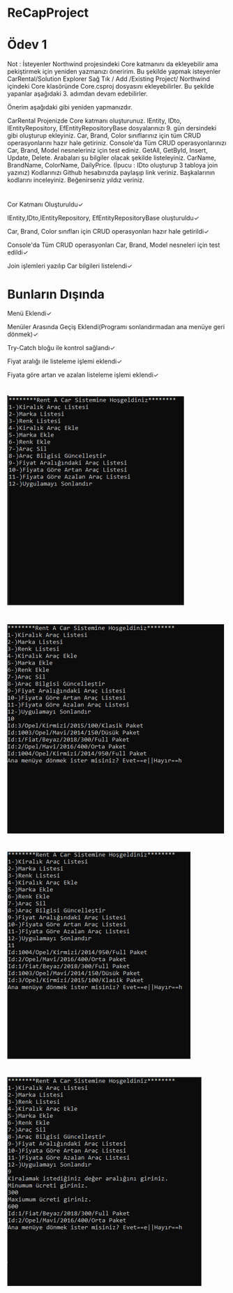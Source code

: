 # ReCapProject
#  Ödev 1
Not : İsteyenler Northwind projesindeki Core katmanını da ekleyebilir ama pekiştirmek için yeniden yazmanızı öneririm. Bu şekilde yapmak isteyenler CarRental/Solution Explorer Sağ Tık / Add /Existing Project/ Northwind içindeki Core klasöründe Core.csproj dosyasını ekleyebilirler. Bu şekilde yapanlar aşağıdaki 3. adımdan devam edebilirler.

Önerim aşağıdaki gibi yeniden yapmanızdır.

CarRental Projenizde Core katmanı oluşturunuz.
IEntity, IDto, IEntityRepository, EfEntityRepositoryBase dosyalarınızı 9. gün dersindeki gibi oluşturup ekleyiniz.
Car, Brand, Color sınıflarınız için tüm CRUD operasyonlarını hazır hale getiriniz.
Console'da Tüm CRUD operasyonlarınızı Car, Brand, Model nesneleriniz için test ediniz. GetAll, GetById, Insert, Update, Delete.
Arabaları şu bilgiler olacak şekilde listeleyiniz. CarName, BrandName, ColorName, DailyPrice. (İpucu : IDto oluşturup 3 tabloya join yazınız)
Kodlarınızı Github hesabınızda paylaşıp link veriniz.
Başkalarının kodlarını inceleyiniz. Beğenirseniz yıldız veriniz.
#
Cor Katmanı Oluşturuldu✓

IEntity,IDto,IEntityRepository,
EfEntityRepositoryBase oluşturuldu✓

Car, Brand, Color sınıfları için CRUD operasyonları hazır hale getirildi✓

Console'da Tüm CRUD operasyonları Car, Brand, Model nesneleri için test edildi✓

Join işlemleri yazılıp Car bilgileri listelendi✓

#

# Bunların Dışında


Menü Eklendi✓

Menüler Arasında Geçiş Eklendi(Programı sonlandırmadan ana menüye  geri dönmek)✓

Try-Catch bloğu ile kontrol sağlandı✓

Fiyat aralığı ile listeleme işlemi eklendi✓

Fiyata göre artan ve azalan listeleme işlemi eklendi✓

#
![image](images/goruntu1.PNG)
#
![image](images/goruntu2.PNG)
#
![image](images/goruntu3.PNG)
#
![image](images/goruntu4.PNG)
